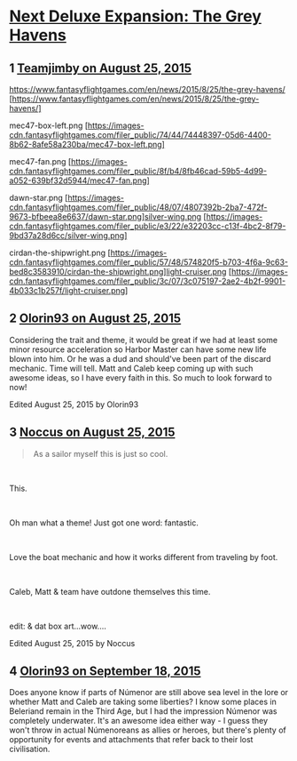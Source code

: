 # [Next Deluxe Expansion: The Grey Havens](https://community.fantasyflightgames.com/topic/186145-next-deluxe-expansion-the-grey-havens/)

## 1 [Teamjimby on August 25, 2015](https://community.fantasyflightgames.com/topic/186145-next-deluxe-expansion-the-grey-havens/?do=findComment&comment=1754655)

https://www.fantasyflightgames.com/en/news/2015/8/25/the-grey-havens/ [https://www.fantasyflightgames.com/en/news/2015/8/25/the-grey-havens/]

mec47-box-left.png [https://images-cdn.fantasyflightgames.com/filer_public/74/44/74448397-05d6-4400-8b62-8afe58a230ba/mec47-box-left.png]

mec47-fan.png [https://images-cdn.fantasyflightgames.com/filer_public/8f/b4/8fb46cad-59b5-4d99-a052-639bf32d5944/mec47-fan.png]

dawn-star.png [https://images-cdn.fantasyflightgames.com/filer_public/48/07/4807392b-2ba7-472f-9673-bfbeea8e6637/dawn-star.png]silver-wing.png [https://images-cdn.fantasyflightgames.com/filer_public/e3/22/e32203cc-c13f-4bc2-8f79-9bd37a28d6cc/silver-wing.png]

cirdan-the-shipwright.png [https://images-cdn.fantasyflightgames.com/filer_public/57/48/574820f5-b703-4f6a-9c63-bed8c3583910/cirdan-the-shipwright.png]light-cruiser.png [https://images-cdn.fantasyflightgames.com/filer_public/3c/07/3c075197-2ae2-4b2f-9901-4b033c1b257f/light-cruiser.png]

## 2 [Olorin93 on August 25, 2015](https://community.fantasyflightgames.com/topic/186145-next-deluxe-expansion-the-grey-havens/?do=findComment&comment=1755150)

Considering the trait and theme, it would be great if we had at least some minor resource acceleration so Harbor Master can have some new life blown into him. Or he was a dud and should've been part of the discard mechanic. Time will tell. Matt and Caleb keep coming up with such awesome ideas, so I have every faith in this. So much to look forward to now!

Edited August 25, 2015 by Olorin93

## 3 [Noccus on August 25, 2015](https://community.fantasyflightgames.com/topic/186145-next-deluxe-expansion-the-grey-havens/?do=findComment&comment=1755254)

>  As a sailor myself this is just so cool.

 

This.

 

Oh man what a theme! Just got one word: fantastic.

 

Love the boat mechanic and how it works different from traveling by foot.

 

Caleb, Matt & team have outdone themselves this time.

 

edit: & dat box art...wow....

Edited August 25, 2015 by Noccus

## 4 [Olorin93 on September 18, 2015](https://community.fantasyflightgames.com/topic/186145-next-deluxe-expansion-the-grey-havens/?do=findComment&comment=1805184)

Does anyone know if parts of Númenor are still above sea level in the lore or whether Matt and Caleb are taking some liberties? I know some places in Beleriand remain in the Third Age, but I had the impression Númenor was completely underwater. It's an awesome idea either way - I guess they won't throw in actual Númenoreans as allies or heroes, but there's plenty of opportunity for events and attachments that refer back to their lost civilisation.

